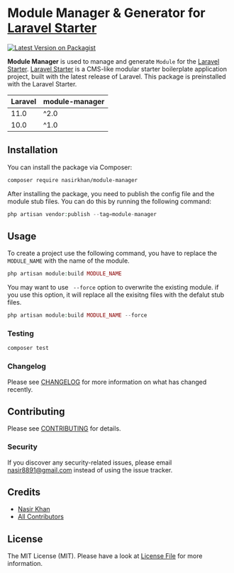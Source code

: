 # Module Manager & Generator for [Laravel Starter](https://github.com/nasirkhan/laravel-starter)

[![Latest Version on Packagist](https://img.shields.io/packagist/v/nasirkhan/module-manager.svg?style=flat-square)](https://packagist.org/packages/nasirkhan/module-manager)

**Module Manager** is used to manage and generate `Module` for the [Laravel Starter](https://github.com/nasirkhan/laravel-starter). [Laravel Starter](https://github.com/nasirkhan/laravel-starter) is a CMS-like modular starter boilerplate application project, built with the latest release of Laravel. This package is preinstalled with the Laravel Starter. 

| **Laravel** | **module-manager** |
|-------------|---------------------|
| 11.0        | ^2.0                |
| 10.0        | ^1.0                |


## Installation

You can install the package via Composer:

```bash
composer require nasirkhan/module-manager
```

After installing the package, you need to publish the config file and the module stub files. You can do this by running the following command:

```php
php artisan vendor:publish --tag=module-manager
```


## Usage

To create a project use the following command, you have to replace the `MODULE_NAME` with the name of the module. 

```php
php artisan module:build MODULE_NAME
```

You may want to use ` --force` option to overwrite the existing module. if you use this option, it will replace all the exisitng files with the defalut stub files.


```php
php artisan module:build MODULE_NAME --force
```

### Testing

```bash
composer test
```

### Changelog

Please see [CHANGELOG](CHANGELOG.md) for more information on what has changed recently.

## Contributing

Please see [CONTRIBUTING](CONTRIBUTING.md) for details.

### Security

If you discover any security-related issues, please email nasir8891@gmail.com instead of using the issue tracker.

## Credits

-   [Nasir Khan](https://github.com/nasirkhan)
-   [All Contributors](../../contributors)

## License

The MIT License (MIT). Please have a look at [License File](LICENSE.md) for more information. 

